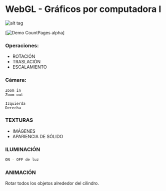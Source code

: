 # WebGL - Gráficos por computadora I


![alt tag](https://raw.github.com/Rynno/WebGL-Graficos-I-Final/blob/master/finalgraficosi.gif)

[![Demo CountPages alpha](https://raw.github.com/Rynno/WebGL-Graficos-I-Final/blob/master/finalgraficosi.gif)]

### Operaciones:

  - ROTACIÓN
  - TRASLACIÓN 
  - ESCALAMIENTO

### Cámara:

    Zoom in
    Zoom out

    Izquierda
    Derecha





### TEXTURAS
*   IMÁGENES 
*   APARIENCIA DE SÓLIDO


### ILUMINACIÓN

 ```sh
ON - OFF de luz
```


### ANIMACIÓN

Rotar todos los objetos alrededor del cilindro.






